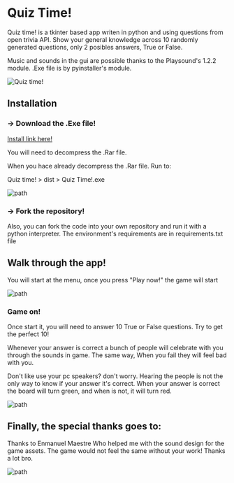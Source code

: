 # Quiz Time! #
Quiz time! is a tkinter based app writen in python
and using questions from open trivia API. Show your
general knowledge across 10 randomly generated questions,
only 2 posibles answers, True or False.

Music and sounds in the gui are possible 
thanks to the Playsound's 1.2.2 module. 
.Exe file is by pyinstaller's module.

![Quiz time!](https://drive.google.com/uc?export=view&id=1UORTBITwrZZ1uOTdy8x1vFMRSYOMWfrj)

## Installation ##

### -> Download the .Exe file!

[Install link here!](https://drive.google.com/file/d/12YINSZATYlMRraQCCyPU7xoKnhxMpV-x/view?usp=sharing)

You will need to decompress the .Rar file.

When you hace already decompress the .Rar file. Run to:

Quiz time! > dist > Quiz Time!.exe

![path](https://drive.google.com/uc?export=view&id=1a0RtU7zoRjf_kaQ1BumxaukNTF9c5rVL)

### -> Fork the repository! ###
Also, you can fork the code into your own repository and
run it with a python interpreter. 
The environment's requirements are in requirements.txt
file

## Walk through the app! ##

You will start at the menu, once you press "Play now!"
the game will start

![path](https://drive.google.com/uc?export=view&id=1SOfnPjfdp16M-xLlsZADoIRcDW5ubMxO)

### Game on! ###
Once start it, you will need to answer 10 True or False
questions. Try to get the perfect 10!

Whenever your answer is correct a bunch of people will
celebrate with you through the sounds in game. The same 
way, When you fail they will feel bad with you.

Don't like use your pc speakers? don't worry. Hearing
the people is not the only way to know if your answer it's
correct. When your answer is correct the board will turn
green, and when is not, it will turn red.

![path](https://drive.google.com/uc?export=view&id=1mLbktr-748EGukIPOv2pxjKbBP5C5K12)

## Finally, the special thanks goes to: ##

Thanks to Enmanuel Maestre Who helped me with the sound
design for the game assets. The game would not feel the same
without your work! Thanks a lot bro. 

![path](https://drive.google.com/uc?export=view&id=12L61i9Iml-HPa8o7AOzgPNuImR3cGd3U)